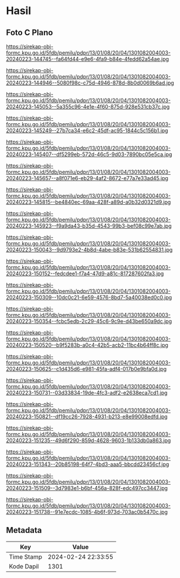 # Hasil

## Foto C Plano

https://sirekap-obj-formc.kpu.go.id/5fdb/pemilu/pdpr/13/01/08/20/04/1301082004003-20240223-144745--fa64fd44-e9e6-4fa9-b84e-4fedd62a54ae.jpg

https://sirekap-obj-formc.kpu.go.id/5fdb/pemilu/pdpr/13/01/08/20/04/1301082004003-20240223-144946--5080f98c-c75d-4946-878d-8b0d0069b6ad.jpg

https://sirekap-obj-formc.kpu.go.id/5fdb/pemilu/pdpr/13/01/08/20/04/1301082004003-20240223-145053--5a355c96-4e1e-4f60-875d-928e531cb37c.jpg

https://sirekap-obj-formc.kpu.go.id/5fdb/pemilu/pdpr/13/01/08/20/04/1301082004003-20240223-145249--27b7ca34-e6c2-45df-ac95-1844c5c156b1.jpg

https://sirekap-obj-formc.kpu.go.id/5fdb/pemilu/pdpr/13/01/08/20/04/1301082004003-20240223-145407--df5299eb-572d-46c5-9d03-7890bc05e5ca.jpg

https://sirekap-obj-formc.kpu.go.id/5fdb/pemilu/pdpr/13/01/08/20/04/1301082004003-20240223-145657--a8f071e6-eb29-4af2-8672-e77a7e33ad45.jpg

https://sirekap-obj-formc.kpu.go.id/5fdb/pemilu/pdpr/13/01/08/20/04/1301082004003-20240223-145815--be4840ec-69aa-428f-a89d-a0b32d0321d9.jpg

https://sirekap-obj-formc.kpu.go.id/5fdb/pemilu/pdpr/13/01/08/20/04/1301082004003-20240223-145923--f9a9da43-b35d-4543-99b3-bef08c99e7ab.jpg

https://sirekap-obj-formc.kpu.go.id/5fdb/pemilu/pdpr/13/01/08/20/04/1301082004003-20240223-150043--9d9793e2-4b8d-4abe-b83e-531b62554831.jpg

https://sirekap-obj-formc.kpu.go.id/5fdb/pemilu/pdpr/13/01/08/20/04/1301082004003-20240223-150152--fedcdee1-f7a4-47d9-a81c-817287602fa3.jpg

https://sirekap-obj-formc.kpu.go.id/5fdb/pemilu/pdpr/13/01/08/20/04/1301082004003-20240223-150309--10dc0c21-6e59-4576-8bd7-5a40038ed0c0.jpg

https://sirekap-obj-formc.kpu.go.id/5fdb/pemilu/pdpr/13/01/08/20/04/1301082004003-20240223-150354--fcbc5edb-2c29-45c6-9c9e-d43be650a9dc.jpg

https://sirekap-obj-formc.kpu.go.id/5fdb/pemilu/pdpr/13/01/08/20/04/1301082004003-20240223-150520--b9f5283b-a0c4-42b5-acb2-11bc4b64ff8c.jpg

https://sirekap-obj-formc.kpu.go.id/5fdb/pemilu/pdpr/13/01/08/20/04/1301082004003-20240223-150625--c1d435d6-e981-45fa-adf4-017b0e9bfa0d.jpg

https://sirekap-obj-formc.kpu.go.id/5fdb/pemilu/pdpr/13/01/08/20/04/1301082004003-20240223-150731--03d33834-19de-4fc3-adf2-e2638eca7cd1.jpg

https://sirekap-obj-formc.kpu.go.id/5fdb/pemilu/pdpr/13/01/08/20/04/1301082004003-20240223-150821--df19cc26-7928-4931-b213-e8e99008edfd.jpg

https://sirekap-obj-formc.kpu.go.id/5fdb/pemilu/pdpr/13/01/08/20/04/1301082004003-20240223-151235--49d6f290-859d-4628-9603-1b133db0a863.jpg

https://sirekap-obj-formc.kpu.go.id/5fdb/pemilu/pdpr/13/01/08/20/04/1301082004003-20240223-151343--20b85198-64f7-4bd3-aaa5-bbcdd23456cf.jpg

https://sirekap-obj-formc.kpu.go.id/5fdb/pemilu/pdpr/13/01/08/20/04/1301082004003-20240223-151509--3d7983e1-b6bf-456a-828f-edc497cc3447.jpg

https://sirekap-obj-formc.kpu.go.id/5fdb/pemilu/pdpr/13/01/08/20/04/1301082004003-20240223-151738--91e7ecdc-1085-4b6f-973d-703ac0b5470c.jpg


## Metadata

| Key        | Value               |
| ---------- | ------------------- |
| Time Stamp | 2024-02-24 22:33:55 |
| Kode Dapil | 1301                |



